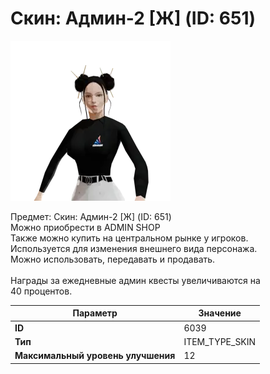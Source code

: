 # Скин: Админ-2 [Ж] (ID: 651)

![Item Image](../img/6039.webp?raw=true)

Предмет: Скин: Админ-2 [Ж] (ID: 651)<br>Можно приобрести в ADMIN SHOP<br>Также можно купить на центральном рынке у игроков.<br>Используется для изменения внешнего вида персонажа.<br>Можно использовать, передавать и продавать.<br><br>Награды за ежедневные админ квесты увеличиваются на<br>40 процентов.


| Параметр | Значение |
|----------|----------|
| **ID** | 6039 |
| **Тип** | ITEM_TYPE_SKIN |
| **Максимальный уровень улучшения** | 12 |


